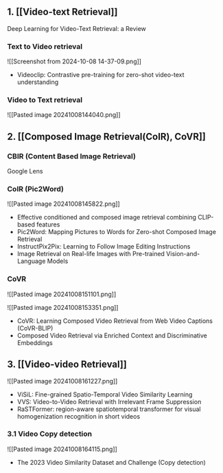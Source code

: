## 1. [[Video-text Retrieval]]

Deep Learning for Video-Text Retrieval: a Review
### Text to Video retrieval
![[Screenshot from 2024-10-08 14-37-09.png]]
- Videoclip: Contrastive pre-training for zero-shot video-text understanding
### Video to Text retrieval
![[Pasted image 20241008144040.png]]

## 2. [[Composed Image Retrieval(CoIR), CoVR]]

### CBIR (Content Based Image Retrieval)
Google Lens
### CoIR (Pic2Word)
![[Pasted image 20241008145822.png]]
- Effective conditioned and composed image retrieval combining CLIP-based features
- Pic2Word: Mapping Pictures to Words for Zero-shot Composed Image Retrieval
- InstructPix2Pix: Learning to Follow Image Editing Instructions
- Image Retrieval on Real-life Images with Pre-trained Vision-and-Language Models

### CoVR
![[Pasted image 20241008151101.png]]

![[Pasted image 20241008153351.png]]
- CoVR: Learning Composed Video Retrieval from Web Video Captions (CoVR-BLIP)
- Composed Video Retrieval via Enriched Context and Discriminative Embeddings

## 3. [[Video-video Retrieval]]

![[Pasted image 20241008161227.png]]
- ViSiL: Fine-grained Spatio-Temporal Video Similarity Learning
- VVS: Video-to-Video Retrieval with Irrelevant Frame Suppression
- RaSTFormer: region-aware spatiotemporal transformer for visual homogenization recognition in short videos
### 3.1 Video Copy detection
![[Pasted image 20241008164115.png]]
- The 2023 Video Similarity Dataset and Challenge (Copy detection)